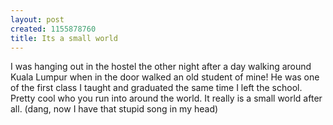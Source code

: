```yaml
--- 
layout: post
created: 1155878760
title: Its a small world
---
```

I was hanging out in the hostel the other night after a day walking around Kuala Lumpur when in the door walked an old student of mine!  He was one of the first class I taught and graduated the same time I left the school.  Pretty cool who you run into around the world.  It really is a small world after all. (dang, now I have that stupid song in my head)
